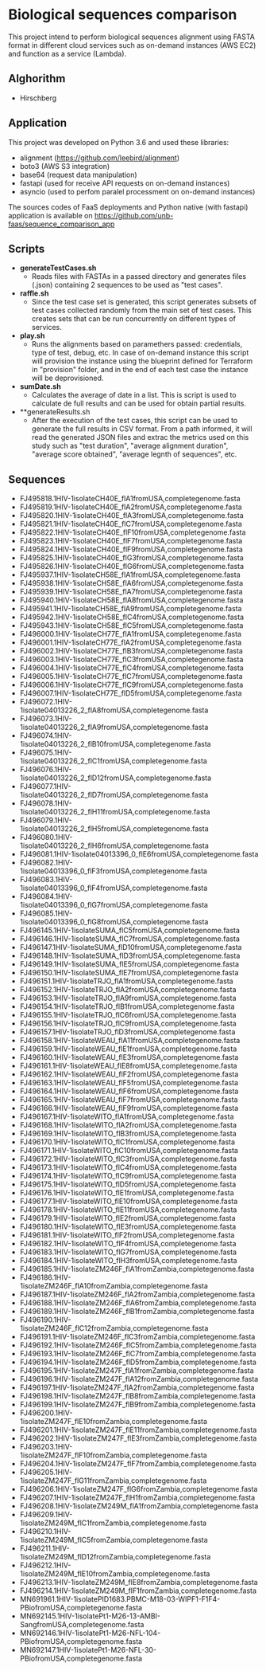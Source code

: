 # Biological sequences comparison
This project intend to perform biological sequences alignment using FASTA format in different cloud services such as on-demand instances (AWS EC2) and function as a service (Lambda). 

## Alghorithm

- Hirschberg

## Application

This project was developed on Python 3.6 and used these libraries:
  - alignment (https://github.com/leebird/alignment)
  - boto3 (AWS S3 integration)
  - base64 (request data manipulation)
  - fastapi (used for receive API requests on on-demand instances)
  - asyncio (used to perfom paralel processment on on-demand instances)

The sources codes of FaaS deployments and Python native (with fastapi) application is available on https://github.com/unb-faas/sequence_comparison_app

## Scripts
 - **generateTestCases.sh**
    - Reads files with FASTAs in a passed directory and generates files (.json) containing 2 sequences to be used as "test cases".
 - **raffle.sh**
    - Since the test case set is generated, this script generates subsets of test cases collected randomly from the main set of test cases. This creates sets that can be run concurrently on different types of services.
 - **play.sh**
    - Runs the alignments based on paramethers passed: credentials, type of test, debug, etc. In case of on-demand instance this script will provision the instance using the blueprint defined for Terraform in "provision" folder, and in the end of each test case the instance will be deprovisioned.
 - **sumDate.sh** 
    - Calculates the average of date in a list. This is script is used to calculate de full results and can be used for obtain partial results.
 - **generateResults.sh
    - After the execution of the test cases, this script can be used to generate the full results in CSV format. From a path informed, it will read the generated JSON files and extrac the metrics used on this study such as "test duration", "average alignment duration", "average score obtained", "average legnth of sequences", etc.

## Sequences
- FJ495818.1HIV-1isolateCH40E_flA1fromUSA,completegenome.fasta
- FJ495819.1HIV-1isolateCH40E_flA2fromUSA,completegenome.fasta
- FJ495820.1HIV-1isolateCH40E_flA3fromUSA,completegenome.fasta
- FJ495821.1HIV-1isolateCH40E_flC7fromUSA,completegenome.fasta
- FJ495822.1HIV-1isolateCH40E_flF10fromUSA,completegenome.fasta
- FJ495823.1HIV-1isolateCH40E_flF7fromUSA,completegenome.fasta
- FJ495824.1HIV-1isolateCH40E_flF9fromUSA,completegenome.fasta
- FJ495825.1HIV-1isolateCH40E_flG3fromUSA,completegenome.fasta
- FJ495826.1HIV-1isolateCH40E_flG6fromUSA,completegenome.fasta
- FJ495937.1HIV-1isolateCH58E_flA1fromUSA,completegenome.fasta
- FJ495938.1HIV-1isolateCH58E_flA6fromUSA,completegenome.fasta
- FJ495939.1HIV-1isolateCH58E_flA7fromUSA,completegenome.fasta
- FJ495940.1HIV-1isolateCH58E_flA8fromUSA,completegenome.fasta
- FJ495941.1HIV-1isolateCH58E_flA9fromUSA,completegenome.fasta
- FJ495942.1HIV-1isolateCH58E_flC4fromUSA,completegenome.fasta
- FJ495943.1HIV-1isolateCH58E_flC5fromUSA,completegenome.fasta
- FJ496000.1HIV-1isolateCH77E_flA1fromUSA,completegenome.fasta
- FJ496001.1HIV-1isolateCH77E_flA2fromUSA,completegenome.fasta
- FJ496002.1HIV-1isolateCH77E_flB3fromUSA,completegenome.fasta
- FJ496003.1HIV-1isolateCH77E_flC3fromUSA,completegenome.fasta
- FJ496004.1HIV-1isolateCH77E_flC4fromUSA,completegenome.fasta
- FJ496005.1HIV-1isolateCH77E_flC7fromUSA,completegenome.fasta
- FJ496006.1HIV-1isolateCH77E_flC9fromUSA,completegenome.fasta
- FJ496007.1HIV-1isolateCH77E_flD5fromUSA,completegenome.fasta
- FJ496072.1HIV-1isolate04013226_2_flA8fromUSA,completegenome.fasta
- FJ496073.1HIV-1isolate04013226_2_flA9fromUSA,completegenome.fasta
- FJ496074.1HIV-1isolate04013226_2_flB10fromUSA,completegenome.fasta
- FJ496075.1HIV-1isolate04013226_2_flC1fromUSA,completegenome.fasta
- FJ496076.1HIV-1isolate04013226_2_flD12fromUSA,completegenome.fasta
- FJ496077.1HIV-1isolate04013226_2_flD7fromUSA,completegenome.fasta
- FJ496078.1HIV-1isolate04013226_2_flH11fromUSA,completegenome.fasta
- FJ496079.1HIV-1isolate04013226_2_flH5fromUSA,completegenome.fasta
- FJ496080.1HIV-1isolate04013226_2_flH6fromUSA,completegenome.fasta
- FJ496081.1HIV-1isolate04013396_0_flE6fromUSA,completegenome.fasta
- FJ496082.1HIV-1isolate04013396_0_flF3fromUSA,completegenome.fasta
- FJ496083.1HIV-1isolate04013396_0_flF4fromUSA,completegenome.fasta
- FJ496084.1HIV-1isolate04013396_0_flG7fromUSA,completegenome.fasta
- FJ496085.1HIV-1isolate04013396_0_flG8fromUSA,completegenome.fasta
- FJ496145.1HIV-1isolateSUMA_flC5fromUSA,completegenome.fasta
- FJ496146.1HIV-1isolateSUMA_flC7fromUSA,completegenome.fasta
- FJ496147.1HIV-1isolateSUMA_flD10fromUSA,completegenome.fasta
- FJ496148.1HIV-1isolateSUMA_flD3fromUSA,completegenome.fasta
- FJ496149.1HIV-1isolateSUMA_flE5fromUSA,completegenome.fasta
- FJ496150.1HIV-1isolateSUMA_flE7fromUSA,completegenome.fasta
- FJ496151.1HIV-1isolateTRJO_flA1fromUSA,completegenome.fasta
- FJ496152.1HIV-1isolateTRJO_flA2fromUSA,completegenome.fasta
- FJ496153.1HIV-1isolateTRJO_flA9fromUSA,completegenome.fasta
- FJ496154.1HIV-1isolateTRJO_flB1fromUSA,completegenome.fasta
- FJ496155.1HIV-1isolateTRJO_flC6fromUSA,completegenome.fasta
- FJ496156.1HIV-1isolateTRJO_flC9fromUSA,completegenome.fasta
- FJ496157.1HIV-1isolateTRJO_flD3fromUSA,completegenome.fasta
- FJ496158.1HIV-1isolateWEAU_flA11fromUSA,completegenome.fasta
- FJ496159.1HIV-1isolateWEAU_flE1fromUSA,completegenome.fasta
- FJ496160.1HIV-1isolateWEAU_flE3fromUSA,completegenome.fasta
- FJ496161.1HIV-1isolateWEAU_flE8fromUSA,completegenome.fasta
- FJ496162.1HIV-1isolateWEAU_flF2fromUSA,completegenome.fasta
- FJ496163.1HIV-1isolateWEAU_flF5fromUSA,completegenome.fasta
- FJ496164.1HIV-1isolateWEAU_flF6fromUSA,completegenome.fasta
- FJ496165.1HIV-1isolateWEAU_flF7fromUSA,completegenome.fasta
- FJ496166.1HIV-1isolateWEAU_flF9fromUSA,completegenome.fasta
- FJ496167.1HIV-1isolateWITO_flA1fromUSA,completegenome.fasta
- FJ496168.1HIV-1isolateWITO_flA2fromUSA,completegenome.fasta
- FJ496169.1HIV-1isolateWITO_flB3fromUSA,completegenome.fasta
- FJ496170.1HIV-1isolateWITO_flC1fromUSA,completegenome.fasta
- FJ496171.1HIV-1isolateWITO_flC10fromUSA,completegenome.fasta
- FJ496172.1HIV-1isolateWITO_flC3fromUSA,completegenome.fasta
- FJ496173.1HIV-1isolateWITO_flC4fromUSA,completegenome.fasta
- FJ496174.1HIV-1isolateWITO_flC9fromUSA,completegenome.fasta
- FJ496175.1HIV-1isolateWITO_flD5fromUSA,completegenome.fasta
- FJ496176.1HIV-1isolateWITO_flE1fromUSA,completegenome.fasta
- FJ496177.1HIV-1isolateWITO_flE10fromUSA,completegenome.fasta
- FJ496178.1HIV-1isolateWITO_flE11fromUSA,completegenome.fasta
- FJ496179.1HIV-1isolateWITO_flE2fromUSA,completegenome.fasta
- FJ496180.1HIV-1isolateWITO_flE3fromUSA,completegenome.fasta
- FJ496181.1HIV-1isolateWITO_flF2fromUSA,completegenome.fasta
- FJ496182.1HIV-1isolateWITO_flF4fromUSA,completegenome.fasta
- FJ496183.1HIV-1isolateWITO_flG7fromUSA,completegenome.fasta
- FJ496184.1HIV-1isolateWITO_flH3fromUSA,completegenome.fasta
- FJ496185.1HIV-1isolateZM246F_flA1fromZambia,completegenome.fasta
- FJ496186.1HIV-1isolateZM246F_flA10fromZambia,completegenome.fasta
- FJ496187.1HIV-1isolateZM246F_flA2fromZambia,completegenome.fasta
- FJ496188.1HIV-1isolateZM246F_flA6fromZambia,completegenome.fasta
- FJ496189.1HIV-1isolateZM246F_flB1fromZambia,completegenome.fasta
- FJ496190.1HIV-1isolateZM246F_flC12fromZambia,completegenome.fasta
- FJ496191.1HIV-1isolateZM246F_flC3fromZambia,completegenome.fasta
- FJ496192.1HIV-1isolateZM246F_flC5fromZambia,completegenome.fasta
- FJ496193.1HIV-1isolateZM246F_flC7fromZambia,completegenome.fasta
- FJ496194.1HIV-1isolateZM246F_flD5fromZambia,completegenome.fasta
- FJ496195.1HIV-1isolateZM247F_flA1fromZambia,completegenome.fasta
- FJ496196.1HIV-1isolateZM247F_flA12fromZambia,completegenome.fasta
- FJ496197.1HIV-1isolateZM247F_flA2fromZambia,completegenome.fasta
- FJ496198.1HIV-1isolateZM247F_flB8fromZambia,completegenome.fasta
- FJ496199.1HIV-1isolateZM247F_flB9fromZambia,completegenome.fasta
- FJ496200.1HIV-1isolateZM247F_flE10fromZambia,completegenome.fasta
- FJ496201.1HIV-1isolateZM247F_flE11fromZambia,completegenome.fasta
- FJ496202.1HIV-1isolateZM247F_flE3fromZambia,completegenome.fasta
- FJ496203.1HIV-1isolateZM247F_flF10fromZambia,completegenome.fasta
- FJ496204.1HIV-1isolateZM247F_flF7fromZambia,completegenome.fasta
- FJ496205.1HIV-1isolateZM247F_flG11fromZambia,completegenome.fasta
- FJ496206.1HIV-1isolateZM247F_flG6fromZambia,completegenome.fasta
- FJ496207.1HIV-1isolateZM247F_flH1fromZambia,completegenome.fasta
- FJ496208.1HIV-1isolateZM249M_flA1fromZambia,completegenome.fasta
- FJ496209.1HIV-1isolateZM249M_flC1fromZambia,completegenome.fasta
- FJ496210.1HIV-1isolateZM249M_flC5fromZambia,completegenome.fasta
- FJ496211.1HIV-1isolateZM249M_flD12fromZambia,completegenome.fasta
- FJ496212.1HIV-1isolateZM249M_flE10fromZambia,completegenome.fasta
- FJ496213.1HIV-1isolateZM249M_flE8fromZambia,completegenome.fasta
- FJ496214.1HIV-1isolateZM249M_flF1fromZambia,completegenome.fasta
- MN691961.1HIV-1isolatePID1683.PBMC-M18-03-WIPF1-F1F4-PBiofromUSA,completegenome.fasta
- MN692145.1HIV-1isolatePt1-M26-13-AMBI-SangfromUSA,completegenome.fasta
- MN692146.1HIV-1isolatePt1-M26-NFL-104-PBiofromUSA,completegenome.fasta
- MN692147.1HIV-1isolatePt1-M26-NFL-30-PBiofromUSA,completegenome.fasta
